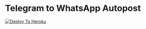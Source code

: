 
# Telegram to WhatsApp Autopost

[![Deploy To Heroku](https://www.herokucdn.com/deploy/button.svg)](https://dashboard.heroku.com/new?template=https://github.com/ankitkumarbh/whatsapp-forwarder-installer)


